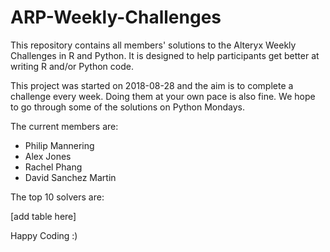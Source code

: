 # ARP-Weekly-Challenges
This repository contains all members' solutions to the Alteryx Weekly Challenges in R and Python. It is designed to help participants get better at writing R and/or Python code.

This project was started on 2018-08-28 and the aim is to complete a challenge every week. Doing them at your own pace is also fine.
We hope to go through some of the solutions on Python Mondays.

The current members are:
- Philip Mannering
- Alex Jones
- Rachel Phang
- David Sanchez Martin

The top 10 solvers are:

[add table here]

Happy Coding :)
